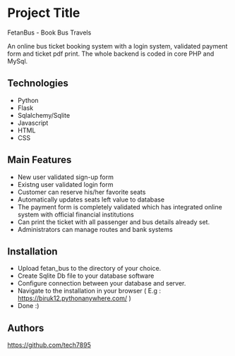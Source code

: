 
# Project Title

FetanBus - Book Bus Travels

An online bus ticket booking system with a login system, validated 
payment form and ticket pdf print. 
The whole backend is coded in core PHP and MySql.
## Technologies
* Python
* Flask
* Sqlalchemy/Sqlite
* Javascript
* HTML
* CSS
## Main Features
* New user validated sign-up form
* Existng user validated login form
* Customer can reserve his/her favorite seats
* Automatically updates seats left value to database
* The payment form is completely validated which has integrated online system with official  financial institutions
* Can print the ticket with all passenger and bus details already set.
* Administrators can manage routes and bank systems
## Installation
* Upload fetan_bus to the directory of your choice.
* Create Sqlite Db file to your database software 
* Configure connection between your database and server.
* Navigate to the installation in your browser ( E.g : https://biruk12.pythonanywhere.com/ )
* Done :)
## Authors

https://github.com/tech7895
